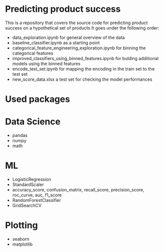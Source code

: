 # Predicting product success
This is a repository that covers the source code for predicting product success on a hypothetical set of products 
It goes under the following order:
  - data_exploration.ipynb for general overview of the data
  - baseline_classifier.ipynb as a starting point
  - categorical_feature_engineering_exploration.ipynb for binning the categorical features 
  - improved_classifiers_using_binned_features.ipynb for bulding additional models using the binned features
  - encode_test_set.ipynb for mapping the encoding in the train set to the test set
  - new_score_data.xlsx a test set for checking the model performances 
  
  
  
# Used packages
  

# Data Science
- pandas 
- numpy 
- math

# ML
- LogisticRegression
- StandardScaler
- accuracy_score, confusion_matrix, recall_score, precision_score, roc_curve, auc, f1_score
- RandomForestClassifier
- GridSearchCV

# Plotting
- seaborn
- matplotlib
 
